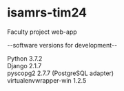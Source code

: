 # isamrs-tim24
Faculty project web-app

--software versions for development--

Python 3.7.2 <br>
Django 2.1.7 <br>
pyscopg2 2.7.7 (PostgreSQL adapter) <br>
virtualenvwrapper-win 1.2.5 <br>
